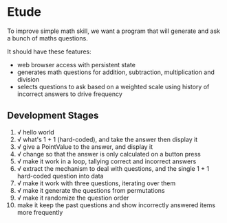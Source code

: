 # Etude

To improve simple math skill, we want a program that will generate and ask a bunch of maths questions.

It should have these features:

* web browser access with persistent state
* generates math questions for addition, subtraction, multiplication and division
* selects questions to ask based on a weighted scale using history of incorrect answers to drive frequency

## Development Stages

1. √ hello world
2. √ what's 1 + 1 (hard-coded), and take the answer then display it
3. √ give a PointValue to the answer, and display it
4. √ change so that the answer is only calculated on a button press
5. √ make it work in a loop, tallying correct and incorrect answers
6. √ extract the mechanism to deal with questions, and the single 1 + 1 hard-coded question into data
7. √ make it work with three questions, iterating over them
8. √ make it generate the questions from permutations
9. √ make it randomize the question order
10. make it keep the past questions and show incorrectly answered items more frequently
